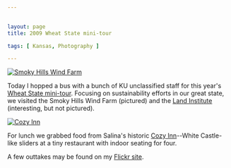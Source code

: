 ```yaml
---
 

layout: page
title: 2009 Wheat State mini-tour

tags: [ Kansas, Photography ]

---
```


[![Smoky Hills Wind
Farm](https://farm4.static.flickr.com/3312/3439440777_96c4eaf98d.jpg)](http://www.flickr.com/photos/rockchalk/3439440777/ "Smoky Hills Wind Farm by ruralocity, on Flickr")

Today I hopped a bus with a bunch of KU unclassified staff for this
year's [Wheat State
mini-tour](http://www.unclassifiedsenate.ku.edu/~unsenate/events/minitour.shtml).
Focusing on sustainability efforts in our great state, we visited the
Smoky Hills Wind Farm (pictured) and the [Land
Institute](http://www.landinstitute.org/) (interesting, but not
pictured).

[![Cozy
Inn](https://farm4.static.flickr.com/3573/3439442085_131f6ff980.jpg)](http://www.flickr.com/photos/rockchalk/3439442085/ "Cozy Inn by ruralocity, on Flickr")

For lunch we grabbed food from Salina's historic [Cozy
Inn](http://www.cozyburger.com/)--White Castle-like sliders at a tiny
restaurant with indoor seating for four.

A few outtakes may be found on my [Flickr
site](http://www.flickr.com/photos/rockchalk/sets/72157616640944847/).
